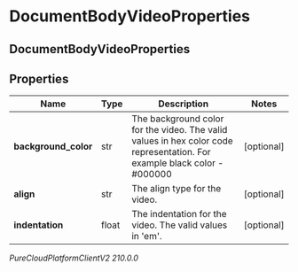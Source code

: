 # DocumentBodyVideoProperties

## DocumentBodyVideoProperties

## Properties

|Name | Type | Description | Notes|
|------------ | ------------- | ------------- | -------------|
| **background_color** | str | The background color for the video. The valid values in hex color code representation. For example black color - #000000 | [optional] |
| **align** | str | The align type for the video. | [optional] |
| **indentation** | float | The indentation for the video. The valid values in &#39;em&#39;. | [optional] |



_PureCloudPlatformClientV2 210.0.0_
